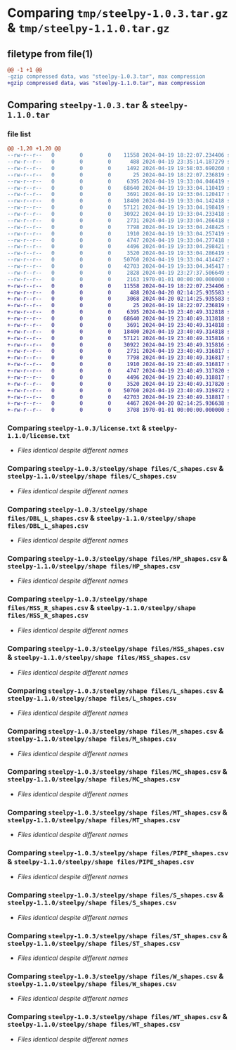 # Comparing `tmp/steelpy-1.0.3.tar.gz` & `tmp/steelpy-1.1.0.tar.gz`

## filetype from file(1)

```diff
@@ -1 +1 @@
-gzip compressed data, was "steelpy-1.0.3.tar", max compression
+gzip compressed data, was "steelpy-1.1.0.tar", max compression
```

## Comparing `steelpy-1.0.3.tar` & `steelpy-1.1.0.tar`

### file list

```diff
@@ -1,20 +1,20 @@
--rw-r--r--   0        0        0    11558 2024-04-19 18:22:07.234406 steelpy-1.0.3/license.txt
--rw-r--r--   0        0        0      488 2024-04-19 23:35:14.187279 steelpy-1.0.3/pyproject.toml
--rw-r--r--   0        0        0     1492 2024-04-19 19:58:03.690260 steelpy-1.0.3/README.md
--rw-r--r--   0        0        0       25 2024-04-19 18:22:07.236819 steelpy-1.0.3/steelpy/__init__.py
--rw-r--r--   0        0        0     6395 2024-04-19 19:33:04.046419 steelpy-1.0.3/steelpy/shape files/C_shapes.csv
--rw-r--r--   0        0        0    68640 2024-04-19 19:33:04.110419 steelpy-1.0.3/steelpy/shape files/DBL_L_shapes.csv
--rw-r--r--   0        0        0     3691 2024-04-19 19:33:04.120417 steelpy-1.0.3/steelpy/shape files/HP_shapes.csv
--rw-r--r--   0        0        0    18400 2024-04-19 19:33:04.142418 steelpy-1.0.3/steelpy/shape files/HSS_R_shapes.csv
--rw-r--r--   0        0        0    57121 2024-04-19 19:33:04.198419 steelpy-1.0.3/steelpy/shape files/HSS_shapes.csv
--rw-r--r--   0        0        0    30922 2024-04-19 19:33:04.233418 steelpy-1.0.3/steelpy/shape files/L_shapes.csv
--rw-r--r--   0        0        0     2731 2024-04-19 19:33:04.266418 steelpy-1.0.3/steelpy/shape files/M_shapes.csv
--rw-r--r--   0        0        0     7798 2024-04-19 19:33:04.248425 steelpy-1.0.3/steelpy/shape files/MC_shapes.csv
--rw-r--r--   0        0        0     1910 2024-04-19 19:33:04.257419 steelpy-1.0.3/steelpy/shape files/MT_shapes.csv
--rw-r--r--   0        0        0     4747 2024-04-19 19:33:04.277418 steelpy-1.0.3/steelpy/shape files/PIPE_shapes.csv
--rw-r--r--   0        0        0     4496 2024-04-19 19:33:04.298421 steelpy-1.0.3/steelpy/shape files/S_shapes.csv
--rw-r--r--   0        0        0     3520 2024-04-19 19:33:04.286419 steelpy-1.0.3/steelpy/shape files/ST_shapes.csv
--rw-r--r--   0        0        0    50760 2024-04-19 19:33:04.414427 steelpy-1.0.3/steelpy/shape files/W_shapes.csv
--rw-r--r--   0        0        0    42703 2024-04-19 19:33:04.345417 steelpy-1.0.3/steelpy/shape files/WT_shapes.csv
--rw-r--r--   0        0        0     2828 2024-04-19 23:27:37.506649 steelpy-1.0.3/steelpy/steelpy.py
--rw-r--r--   0        0        0     2163 1970-01-01 00:00:00.000000 steelpy-1.0.3/PKG-INFO
+-rw-r--r--   0        0        0    11558 2024-04-19 18:22:07.234406 steelpy-1.1.0/license.txt
+-rw-r--r--   0        0        0      488 2024-04-20 02:14:25.935583 steelpy-1.1.0/pyproject.toml
+-rw-r--r--   0        0        0     3068 2024-04-20 02:14:25.935583 steelpy-1.1.0/README.md
+-rw-r--r--   0        0        0       25 2024-04-19 18:22:07.236819 steelpy-1.1.0/steelpy/__init__.py
+-rw-r--r--   0        0        0     6395 2024-04-19 23:40:49.312818 steelpy-1.1.0/steelpy/shape files/C_shapes.csv
+-rw-r--r--   0        0        0    68640 2024-04-19 23:40:49.313818 steelpy-1.1.0/steelpy/shape files/DBL_L_shapes.csv
+-rw-r--r--   0        0        0     3691 2024-04-19 23:40:49.314818 steelpy-1.1.0/steelpy/shape files/HP_shapes.csv
+-rw-r--r--   0        0        0    18400 2024-04-19 23:40:49.314818 steelpy-1.1.0/steelpy/shape files/HSS_R_shapes.csv
+-rw-r--r--   0        0        0    57121 2024-04-19 23:40:49.315816 steelpy-1.1.0/steelpy/shape files/HSS_shapes.csv
+-rw-r--r--   0        0        0    30922 2024-04-19 23:40:49.315816 steelpy-1.1.0/steelpy/shape files/L_shapes.csv
+-rw-r--r--   0        0        0     2731 2024-04-19 23:40:49.316817 steelpy-1.1.0/steelpy/shape files/M_shapes.csv
+-rw-r--r--   0        0        0     7798 2024-04-19 23:40:49.316817 steelpy-1.1.0/steelpy/shape files/MC_shapes.csv
+-rw-r--r--   0        0        0     1910 2024-04-19 23:40:49.316817 steelpy-1.1.0/steelpy/shape files/MT_shapes.csv
+-rw-r--r--   0        0        0     4747 2024-04-19 23:40:49.317820 steelpy-1.1.0/steelpy/shape files/PIPE_shapes.csv
+-rw-r--r--   0        0        0     4496 2024-04-19 23:40:49.318817 steelpy-1.1.0/steelpy/shape files/S_shapes.csv
+-rw-r--r--   0        0        0     3520 2024-04-19 23:40:49.317820 steelpy-1.1.0/steelpy/shape files/ST_shapes.csv
+-rw-r--r--   0        0        0    50760 2024-04-19 23:40:49.319872 steelpy-1.1.0/steelpy/shape files/W_shapes.csv
+-rw-r--r--   0        0        0    42703 2024-04-19 23:40:49.318817 steelpy-1.1.0/steelpy/shape files/WT_shapes.csv
+-rw-r--r--   0        0        0     4467 2024-04-20 02:14:25.936638 steelpy-1.1.0/steelpy/steelpy.py
+-rw-r--r--   0        0        0     3708 1970-01-01 00:00:00.000000 steelpy-1.1.0/PKG-INFO
```

### Comparing `steelpy-1.0.3/license.txt` & `steelpy-1.1.0/license.txt`

 * *Files identical despite different names*

### Comparing `steelpy-1.0.3/steelpy/shape files/C_shapes.csv` & `steelpy-1.1.0/steelpy/shape files/C_shapes.csv`

 * *Files identical despite different names*

### Comparing `steelpy-1.0.3/steelpy/shape files/DBL_L_shapes.csv` & `steelpy-1.1.0/steelpy/shape files/DBL_L_shapes.csv`

 * *Files identical despite different names*

### Comparing `steelpy-1.0.3/steelpy/shape files/HP_shapes.csv` & `steelpy-1.1.0/steelpy/shape files/HP_shapes.csv`

 * *Files identical despite different names*

### Comparing `steelpy-1.0.3/steelpy/shape files/HSS_R_shapes.csv` & `steelpy-1.1.0/steelpy/shape files/HSS_R_shapes.csv`

 * *Files identical despite different names*

### Comparing `steelpy-1.0.3/steelpy/shape files/HSS_shapes.csv` & `steelpy-1.1.0/steelpy/shape files/HSS_shapes.csv`

 * *Files identical despite different names*

### Comparing `steelpy-1.0.3/steelpy/shape files/L_shapes.csv` & `steelpy-1.1.0/steelpy/shape files/L_shapes.csv`

 * *Files identical despite different names*

### Comparing `steelpy-1.0.3/steelpy/shape files/M_shapes.csv` & `steelpy-1.1.0/steelpy/shape files/M_shapes.csv`

 * *Files identical despite different names*

### Comparing `steelpy-1.0.3/steelpy/shape files/MC_shapes.csv` & `steelpy-1.1.0/steelpy/shape files/MC_shapes.csv`

 * *Files identical despite different names*

### Comparing `steelpy-1.0.3/steelpy/shape files/MT_shapes.csv` & `steelpy-1.1.0/steelpy/shape files/MT_shapes.csv`

 * *Files identical despite different names*

### Comparing `steelpy-1.0.3/steelpy/shape files/PIPE_shapes.csv` & `steelpy-1.1.0/steelpy/shape files/PIPE_shapes.csv`

 * *Files identical despite different names*

### Comparing `steelpy-1.0.3/steelpy/shape files/S_shapes.csv` & `steelpy-1.1.0/steelpy/shape files/S_shapes.csv`

 * *Files identical despite different names*

### Comparing `steelpy-1.0.3/steelpy/shape files/ST_shapes.csv` & `steelpy-1.1.0/steelpy/shape files/ST_shapes.csv`

 * *Files identical despite different names*

### Comparing `steelpy-1.0.3/steelpy/shape files/W_shapes.csv` & `steelpy-1.1.0/steelpy/shape files/W_shapes.csv`

 * *Files identical despite different names*

### Comparing `steelpy-1.0.3/steelpy/shape files/WT_shapes.csv` & `steelpy-1.1.0/steelpy/shape files/WT_shapes.csv`

 * *Files identical despite different names*

